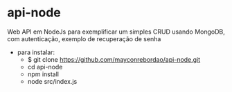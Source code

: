 # api-node
Web API em NodeJs para exemplificar um simples CRUD usando MongoDB, com autenticação, exemplo de recuperação de senha 

   - para instalar:
        - $ git clone https://github.com/mayconrebordao/api-node.git
        - cd api-node
        - npm install
        - node src/index.js